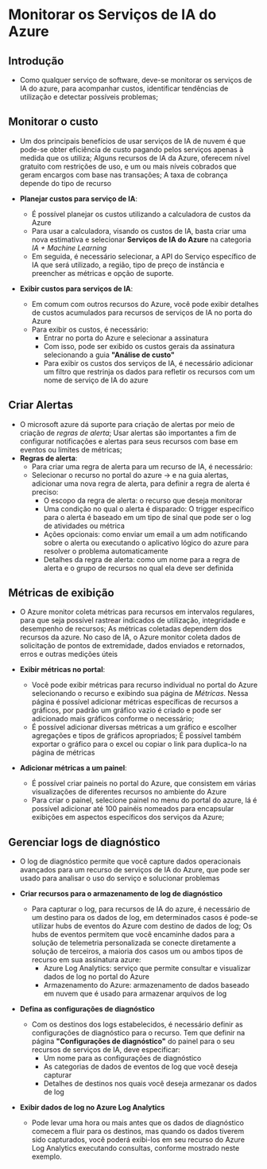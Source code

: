 # Monitorar os Serviços de IA do Azure

## Introdução

- Como qualquer serviço de software, deve-se monitorar os serviços de IA do azure, para acompanhar custos, identificar tendências de utilização e detectar possíveis problemas;

## Monitorar o custo

- Um dos principais benefícios de usar serviços de IA de nuvem é que pode-se obter eficiência de custo pagando pelos serviços apenas à medida que os utiliza; Alguns recursos de IA da Azure, oferecem nível gratuito com restrições de uso, e um ou mais níveis cobrados que geram encargos com base nas transações; A taxa de cobrança depende do tipo de recurso

- **Planejar custos para serviço de IA**:
  - É possível planejar os custos utilizando a calculadora de custos da Azure
  - Para usar a calculadora, visando os custos de IA, basta criar uma nova estimativa e selecionar **Serviços de IA do Azure** na categoria *IA + Machine Learning*
  - Em seguida, é necessário selecionar, a API do Serviço específico de IA que será utilizado, a região, tipo de preço de instância e preencher as métricas e opção de suporte. 

- **Exibir custos para serviços de IA**:
  - Em comum com outros recursos do Azure, você pode exibir detalhes de custos acumulados para recursos de serviços de IA no porta do Azure
  - Para exibir os custos, é necessário:
    - Entrar no porta do Azure e selecionar a assinatura
    - Com isso, pode ser exibido os custos gerais da assinatura selecionando a guia **"Análise de custo"**
    - Para exibir os custos dos serviços de IA, é necessário adicionar um filtro que restrinja os dados para refletir os recursos com um nome de serviço de IA do azure
  
## Criar Alertas

- O microsoft azure dá suporte para criação de alertas por meio de criação de *regras de alerta*; Usar alertas são importantes a fim de configurar notificações e alertas para seus recursos com base em eventos ou limites de métricas;
- **Regras de alerta**:
  - Para criar uma regra de alerta para um recurso de IA, é necessário: 
  - Selecionar o recurso no portal do azure -> e na guia alertas, adicionar uma nova regra de alerta, para definir a regra de alerta é preciso:
    - O escopo da regra de alerta: o recurso que deseja monitorar
    - Uma condição no qual o alerta é disparado: O trigger específico para o alerta é baseado em um tipo de sinal que pode ser o log de atividades ou métrica
    - Ações opcionais: como enviar um email a um adm notificando sobre o alerta ou executando o aplicativo lógico do azure para resolver o problema automaticamente
    - Detalhes da regra de alerta: como um nome para a regra de alerta e o grupo de recursos no qual ela deve ser definida

## Métricas de exibição

- O Azure monitor coleta métricas para recursos em intervalos regulares, para que seja possível rastrear indicados de utilização, integridade e desempenho de recursos; As métricas coletadas dependem dos recursos da azure. No caso de IA, o Azure monitor coleta dados de solicitação de pontos de extremidade, dados enviados e retornados, erros e outras medições úteis

- **Exibir métricas no portal**:
  - Você pode exibir métricas para recurso individual no portal do Azure selecionando o recurso e exibindo sua página de *Métricas*. Nessa página é possível adicionar métricas específicas de recursos a gráficos, por padrão um gráfico vazio é criado e pode ser adicionado mais gráficos conforme o necessário;
  - É possível adicionar diversas métricas a um gráfico e escolher agregações e tipos de gráficos apropriados; É possível também exportar o gráfico para o excel ou copiar o link para duplica-lo na página de métricas

- **Adicionar métricas a um painel**:
  - É possível criar paineis no portal do Azure, que consistem em várias visualizações de diferentes recursos no ambiente do Azure
  - Para criar o painel, selecione painel no menu do portal do azure, lá é possível adicionar até 100 painéis nomeados para encapsular exibições em aspectos específicos dos serviços da Azure;

## Gerenciar logs de diagnóstico

- O log de diagnóstico permite que você capture dados operacionais avançados para um recurso de serviços de IA do Azure, que pode ser usado para analisar o uso do serviço e solucionar problemas

- **Criar recursos para o armazenamento de log de diagnóstico**
  - Para capturar o log, para recursos de IA do azure, é necessário de um destino para os dados de log, em determinados casos é pode-se utilizar hubs de eventos do Azure com destino de dados de log; Os hubs de eventos permitem que você encaminhe dados para a solução de telemetria personalizada se conecte diretamente a solução de terceiros, a maioria dos casos um ou ambos tipos de recurso em sua assinatura azure:
    - Azure Log Analytics: serviço que permite consultar e visualizar dados de log no portal do Azure
    - Armazenamento do Azure: armazenamento de dados baseado em nuvem que é usado para armazenar arquivos de log

- **Defina as configurações de diagnóstico**
  - Com os destinos dos logs estabelecidos, é necessário definir as configurações de diagnóstico para o recurso. Tem que definir na página **"Configurações de diagnóstico"** do painel para o seu recursos de serviços de IA, deve especificar:
    - Um nome para as configurações de diagnóstico
    - As categorias de dados de eventos de log que você deseja capturar
    - Detalhes de destinos nos quais você deseja armezanar os dados de log

- **Exibir dados de log no Azure Log Analytics**
  - Pode levar uma hora ou mais antes que os dados de diagnóstico comecem a fluir para os destinos, mas quando os dados tiverem sido capturados, você poderá exibi-los em seu recurso do Azure Log Analytics executando consultas, conforme mostrado neste exemplo.


